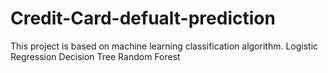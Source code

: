 # Credit-Card-defualt-prediction
This project is based on machine learning classification algorithm.
Logistic Regression
Decision Tree
Random Forest
